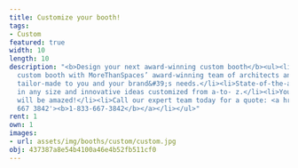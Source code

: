 ```yaml
---
title: Customize your booth!
tags:
- Custom
featured: true
width: 10
length: 10
description: "<b>Design your next award-winning custom booth</b><ul><li>Create your
  custom booth with MoreThanSpaces’ award-winning team of architects and designers.</li><li>100%
  tailor-made to you and your brand&#39;s needs.</li><li>State-of-the-art materials
  in any size and innovative ideas customized from a-to- z.</li><li>You and your customers
  will be amazed!</li><li>Call our expert team today for a quote: <a href='tel:1 833
  667 3842'><b>1-833-667-3842</b></a></li></ul>"
rent: 1
own: 1
images:
- url: assets/img/booths/custom/custom.jpg
obj: 437387a8e54b4100a46e4b52fb511cf0
---
```


